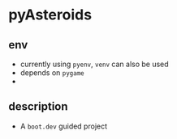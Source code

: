 # pyAsteroids

## env

* currently using `pyenv`, `venv` can also be used
* depends on `pygame`
*

## description

* A `boot.dev` guided project
